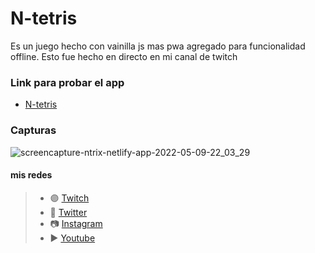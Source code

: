 # N-tetris

Es un juego hecho con vainilla js mas pwa agregado para funcionalidad offline. Esto fue hecho en directo en mi canal de twitch


### Link para probar el app 
- [N-tetris](https://ntrix.netlify.app/)

### Capturas
![screencapture-ntrix-netlify-app-2022-05-09-22_03_29](https://user-images.githubusercontent.com/20806101/167527675-046717c8-c7c9-449b-9a96-1f5a5cdf3018.png)

#### mis redes

> - 🟣 [Twitch](https://www.twitch.tv/neryad)
> - 🐤 [Twitter](https://twitter.com/NeryadG)
> - 📷 [Instagram](https://www.instagram.com/neryad_dev/)
> - ▶️ [Youtube](https://www.youtube.com/channel/UC3s_1wVc_rzBgbmmW2w_FAw)
